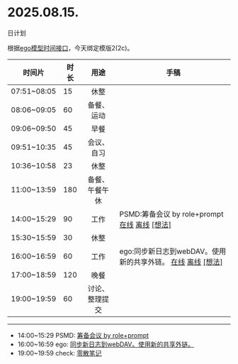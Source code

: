 # 2025.08.15.
日计划

根据[ego模型时间接口](https://gitee.com/hyg/blog/blob/master/timeflow.md)，今天绑定模版2(2c)。

| 时间片 | 时长 | 用途 | 手稿 |
| --- | --- | :---: | --- |
| 07:51~08:05 | 15 | 休整 |  |
| 08:06~09:05 | 60 | 备餐、运动 |  |
| 09:06~09:50 | 45 | 早餐 |  |
| 09:51~10:35 | 45 | 会议、自习 |  |
| 10:36~10:58 | 23 | 休整 |  |
| 11:00~13:59 | 180 | 备餐、午餐午休 |  |
| 14:00~15:29 | 90 | 工作 | PSMD:筹备会议 by role+prompt [在线](http://simp.ly/p/lsBYG9) [离线](../../draft/2025/20250815140000.md) <a href="mailto:huangyg@mars22.com?subject=关于2025.08.15.[PSMD:筹备会议 by role+prompt]任务&body=日期: 20250815%0D%0A序号: 6%0D%0A手稿:../../draft/2025/20250815140000.md%0D%0A---请勿修改邮件主题及以上内容 从下一行开始写您的想法---%0D%0A">[想法]</a> |
| 15:30~15:59 | 30 | 休整 |  |
| 16:00~16:59 | 60 | 工作 | ego:同步新日志到webDAV。使用新的共享外链。 [在线](http://simp.ly/p/MpcbHD) [离线](../../draft/2025/20250815160000.md) <a href="mailto:huangyg@mars22.com?subject=关于2025.08.15.[ego:同步新日志到webDAV。使用新的共享外链。]任务&body=日期: 20250815%0D%0A序号: 8%0D%0A手稿:../../draft/2025/20250815160000.md%0D%0A---请勿修改邮件主题及以上内容 从下一行开始写您的想法---%0D%0A">[想法]</a> |
| 17:00~18:59 | 120 | 晚餐 |  |
| 19:00~19:59 | 60 | 讨论、整理提交 |  |

---

- 14:00~15:29	PSMD: [筹备会议 by role+prompt](../../draft/2025/20250815.01.md)
- 16:00~16:59	ego: [同步新日志到webDAV。使用新的共享外链。](../../draft/2025/20250815.02.md)
- 19:00~19:59	check: [零散笔记](../../draft/2025/20250815.03.md)
